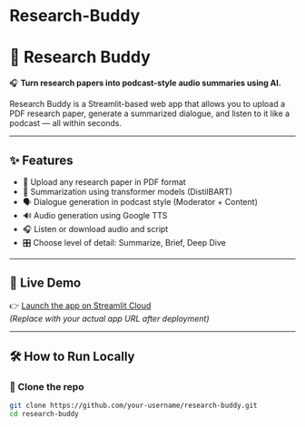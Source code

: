 # Research-Buddy

# 🤖 Research Buddy

🎧 **Turn research papers into podcast-style audio summaries using AI.**

Research Buddy is a Streamlit-based web app that allows you to upload a PDF research paper, generate a summarized dialogue, and listen to it like a podcast — all within seconds.

---

## ✨ Features

- 📄 Upload any research paper in PDF format
- 🧠 Summarization using transformer models (DistilBART)
- 🗣️ Dialogue generation in podcast style (Moderator + Content)
- 🔊 Audio generation using Google TTS
- 🎧 Listen or download audio and script
- 🎛️ Choose level of detail: Summarize, Brief, Deep Dive

---

## 🚀 Live Demo

👉 [Launch the app on Streamlit Cloud](https://your-username-research-buddy.streamlit.app)  
*(Replace with your actual app URL after deployment)*

---

## 🛠️ How to Run Locally

### 📁 Clone the repo

```bash
git clone https://github.com/your-username/research-buddy.git
cd research-buddy
